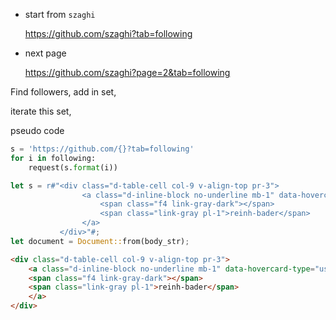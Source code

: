 
* start from `szaghi`

  https://github.com/szaghi?tab=following

* next page 

  https://github.com/szaghi?page=2&tab=following

Find followers, add in set,

iterate this set, 

pseudo code
```py
s = 'https://github.com/{}?tab=following'
for i in following: 
    request(s.format(i))
```

```rs
let s = r#"<div class="d-table-cell col-9 v-align-top pr-3">
                <a class="d-inline-block no-underline mb-1" data-hovercard-type="user" data-hovercard-url="/users/reinh-bader/hovercard" data-octo-click="hovercard-link-click" data-octo-dimensions="link_type:self" href="/reinh-bader">
                    <span class="f4 link-gray-dark"></span>
                    <span class="link-gray pl-1">reinh-bader</span>
                </a>
           </div>"#;
let document = Document::from(body_str);
```

```html
<div class="d-table-cell col-9 v-align-top pr-3">
    <a class="d-inline-block no-underline mb-1" data-hovercard-type="user" data-hovercard-url="/users/reinh-bader/hovercard" data-octo-click="hovercard-link-click" data-octo-dimensions="link_type:self" href="/reinh-bader">
    <span class="f4 link-gray-dark"></span>
    <span class="link-gray pl-1">reinh-bader</span>
    </a>
</div>
```